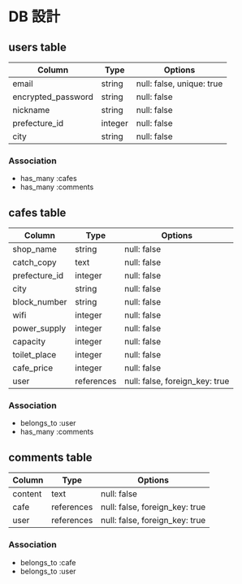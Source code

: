 # DB 設計

## users table

| Column             | Type                | Options                   |
|--------------------|---------------------|---------------------------|
| email              | string              | null: false, unique: true |
| encrypted_password | string              | null: false               |
| nickname           | string              | null: false               |
| prefecture_id      | integer             | null: false               |
| city               | string              | null: false               |

### Association

* has_many :cafes
* has_many :comments

## cafes table

| Column             | Type       | Options                        |
|--------------------|------------|--------------------------------|
| shop_name          | string     | null: false                    |
| catch_copy         | text       | null: false                    |
| prefecture_id      | integer    | null: false                    |
| city               | string     | null: false                    |
| block_number       | string     | null: false                    |
| wifi               | integer    | null: false                    |
| power_supply       | integer    | null: false                    |
| capacity           | integer    | null: false                    |
| toilet_place       | integer    | null: false                    |
| cafe_price         | integer    | null: false                    |
| user               | references | null: false, foreign_key: true |

### Association

- belongs_to :user
- has_many :comments

## comments table

| Column      | Type       | Options                        |
|-------------|------------|--------------------------------|
| content     | text       | null: false                    |
| cafe        | references | null: false, foreign_key: true |
| user        | references | null: false, foreign_key: true |

### Association

- belongs_to :cafe
- belongs_to :user